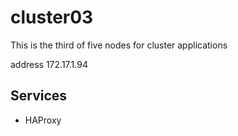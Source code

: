 # cluster03

This is the third of five nodes for cluster applications

address 172.17.1.94

## Services

  * HAProxy

